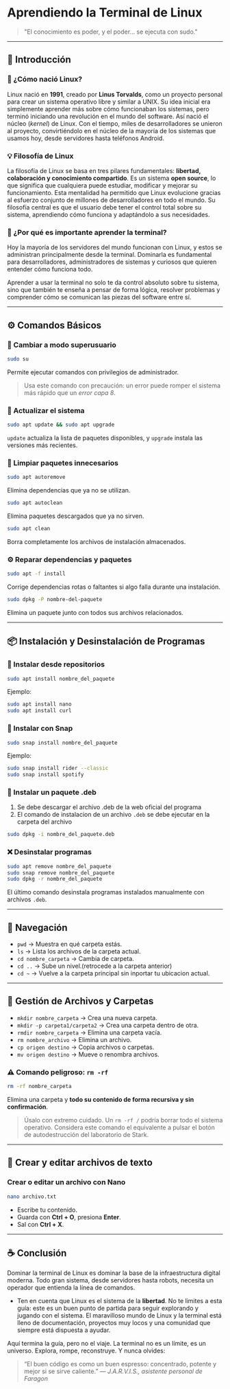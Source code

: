# Aprendiendo la Terminal de Linux

> "El conocimiento es poder, y el poder... se ejecuta con sudo."

---

## 🧭 Introducción

### 🐧 ¿Cómo nació Linux?

Linux nació en **1991**, creado por **Linus Torvalds**, como un proyecto personal para crear un sistema operativo libre y similar a UNIX. Su idea inicial era simplemente aprender más sobre cómo funcionaban los sistemas, pero terminó iniciando una revolución en el mundo del software. Así nació el núcleo (*kernel*) de Linux. Con el tiempo, miles de desarrolladores se unieron al proyecto, convirtiéndolo en el núcleo de la mayoría de los sistemas que usamos hoy, desde servidores hasta teléfonos Android.

### 💡 Filosofía de Linux

La filosofía de Linux se basa en tres pilares fundamentales: **libertad, colaboración y conocimiento compartido**. Es un sistema **open source**, lo que significa que cualquiera puede estudiar, modificar y mejorar su funcionamiento. Esta mentalidad ha permitido que Linux evolucione gracias al esfuerzo conjunto de millones de desarrolladores en todo el mundo. Su filosofía central es que el usuario debe tener el control total sobre su sistema, aprendiendo cómo funciona y adaptándolo a sus necesidades.

### 🤔 ¿Por qué es importante aprender la terminal?

Hoy la mayoría de los servidores del mundo funcionan con Linux, y estos se administran principalmente desde la terminal. Dominarla es fundamental para desarrolladores, administradores de sistemas y curiosos que quieren entender cómo funciona todo.

Aprender a usar la terminal no solo te da control absoluto sobre tu sistema, sino que también te enseña a pensar de forma lógica, resolver problemas y comprender cómo se comunican las piezas del software entre sí.

---

## ⚙️ Comandos Básicos

### 🔐 Cambiar a modo superusuario

```bash
sudo su
```

Permite ejecutar comandos con privilegios de administrador.

> Usa este comando con precaución: un error puede romper el sistema más rápido que un *error capa 8*.

### 🔄 Actualizar el sistema

```bash
sudo apt update && sudo apt upgrade
```

`update` actualiza la lista de paquetes disponibles, y `upgrade` instala las versiones más recientes.

### 🧹 Limpiar paquetes innecesarios

```bash
sudo apt autoremove
```

Elimina dependencias que ya no se utilizan.

```bash
sudo apt autoclean
```

Elimina paquetes descargados que ya no sirven.

```bash
sudo apt clean
```

Borra completamente los archivos de instalación almacenados.

### ⚙️ Reparar dependencias y paquetes

```bash
sudo apt -f install
```

Corrige dependencias rotas o faltantes si algo falla durante una instalación.

```bash
sudo dpkg -P nombre-del-paquete
```

Elimina un paquete junto con todos sus archivos relacionados.

---

## 📦 Instalación y Desinstalación de Programas

### 🧩 Instalar desde repositorios

```bash
sudo apt install nombre_del_paquete
```

Ejemplo:

```bash
sudo apt install nano
sudo apt install curl
```

### 🚀 Instalar con Snap

```bash
sudo snap install nombre_del_paquete
```

Ejemplo:

```bash
sudo snap install rider --classic
sudo snap install spotify
```

### 📁 Instalar un paquete .deb
1. Se debe descargar el archivo .deb de la web oficial del programa
2. El comando de instalacion de un archivo `.deb` se debe ejecutar en la carpeta del archivo

```bash
sudo dpkg -i nombre_del_paquete.deb
```

### ❌ Desinstalar programas

```bash
sudo apt remove nombre_del_paquete
sudo snap remove nombre_del_paquete
sudo dpkg -r nombre_del_paquete
```

El último comando desinstala programas instalados manualmente con archivos `.deb`.

---

## 📂 Navegación

* `pwd` → Muestra en qué carpeta estás.
* `ls` → Lista los archivos de la carpeta actual.
* `cd nombre_carpeta` → Cambia de carpeta.
* `cd ..` → Sube un nivel.(retrocede a la carpeta anterior)
* `cd ~` → Vuelve a la carpeta principal sin inportar tu ubicacion actual.

---

## 🧱 Gestión de Archivos y Carpetas

* `mkdir nombre_carpeta` → Crea una nueva carpeta.
* `mkdir -p carpeta1/carpeta2` → Crea una carpeta dentro de otra.
* `rmdir nombre_carpeta` → Elimina una carpeta vacía.
* `rm nombre_archivo` → Elimina un archivo.
* `cp origen destino` → Copia archivos o carpetas.
* `mv origen destino` → Mueve o renombra archivos.

### ⚠️ Comando peligroso: `rm -rf`

```bash
rm -rf nombre_carpeta
```

Elimina una carpeta y **todo su contenido de forma recursiva y sin confirmación**.

> Úsalo con extremo cuidado. Un `rm -rf /` podría borrar todo el sistema operativo. Considera este comando el equivalente a pulsar el botón de autodestrucción del laboratorio de Stark.

---

## 📝 Crear y editar archivos de texto

### Crear o editar un archivo con Nano

```bash
nano archivo.txt
```

* Escribe tu contenido.
* Guarda con **Ctrl + O**, presiona **Enter**.
* Sal con **Ctrl + X**.

---

## ☕ Conclusión

Dominar la terminal de Linux es dominar la base de la infraestructura digital moderna. Todo gran sistema, desde servidores hasta robots, necesita un operador que entienda la línea de comandos.

* Ten en cuenta que Linux es el sistema de la **libertad**. No te limites a esta guía: este es un buen punto de partida para seguir explorando y jugando con el sistema. El maravilloso mundo de Linux y la terminal está lleno de documentación, proyectos muy locos y una comunidad que siempre está dispuesta a ayudar.

Aquí termina la guía, pero no el viaje.
La terminal no es un límite, es un universo.
Explora, rompe, reconstruye. Y nunca olvides:
> “El buen código es como un buen espresso: concentrado, potente y mejor si se sirve caliente.”
> — *J.A.R.V.I.S., asistente personal de Faragon*
